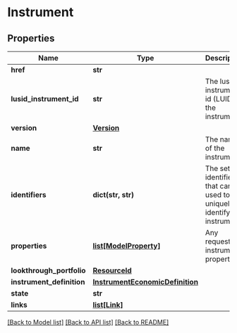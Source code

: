 # Instrument

## Properties
Name | Type | Description | Notes
------------ | ------------- | ------------- | -------------
**href** | **str** |  | [optional] 
**lusid_instrument_id** | **str** | The lusid instrument id (LUID) of the instrument | [optional] 
**version** | [**Version**](Version.md) |  | [optional] 
**name** | **str** | The name of the instrument | [optional] 
**identifiers** | **dict(str, str)** | The set of identifiers that can be used to uniquely identify the instrument | [optional] 
**properties** | [**list[ModelProperty]**](ModelProperty.md) | Any requested instrument properties | [optional] 
**lookthrough_portfolio** | [**ResourceId**](ResourceId.md) |  | [optional] 
**instrument_definition** | [**InstrumentEconomicDefinition**](InstrumentEconomicDefinition.md) |  | [optional] 
**state** | **str** |  | 
**links** | [**list[Link]**](Link.md) |  | [optional] 

[[Back to Model list]](../README.md#documentation-for-models) [[Back to API list]](../README.md#documentation-for-api-endpoints) [[Back to README]](../README.md)


